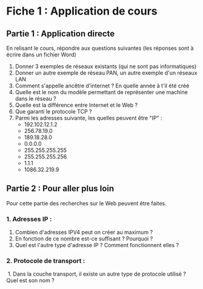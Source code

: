 # Fiche 1 : Application de cours 

## Partie 1 : Application directe

En relisant le cours, répondre aux questions suivantes (les réponses sont à écrire dans un fichier Word)

1. Donner 3 exemples de réseaux existants (qui ne sont pas informatiques)
2. Donner un autre exemple de réseau PAN, un autre exemple d'un réseaux LAN
3. Comment s'appelle ancêtre d'internet ? En quelle année à t'il été créé 
4. Quelle est le nom du modèle permettant de représenter une machine dans le réseau ?
5. Quelle est la différence entre Internet et le Web ?
6. Que garanti le protocole TCP ?
7. Parmi les adresses suivante, les quelles peuvent être "IP" :
   - 192.102.12.1.2
   - 256.78.19.0
   - 189.18.28.0
   - 0.0.0.0
   - 255.255.255.255
   - 255.255.255.256
   - 1.1.1
   - 1086.32.219.9

## Partie 2 : Pour aller plus loin

Pour cette partie des recherches sur le Web peuvent être faites.

### 1. Adresses IP :

1. Combien d'adresses IPV4 peut on créer au maximum ?
2. En fonction de ce nombre est-ce suffisant ? Pourquoi ?
3. Quel est l'autre type d'adresse IP ? Comment fonctionnent elles ?

### 2. Protocole de transport :

​	1. Dans la couche transport, il existe un autre type de protocole utilisé ? Quel est son nom ?  

